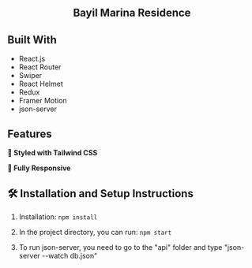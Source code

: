 <h2 align="center">
  Bayil Marina Residence <br/>
</h2>

## Built With

- React.js
- React Router
- Swiper
- React Helmet
- Redux
- Framer Motion
- json-server
  
  

## Features

**🎨 Styled with Tailwind CSS**

**📱 Fully Responsive**

## 🛠 Installation and Setup Instructions

1. Installation: `npm install`

2. In the project directory, you can run: `npm start`

3. To run json-server, you need to go to the "api" folder and type "json-server --watch db.json"








